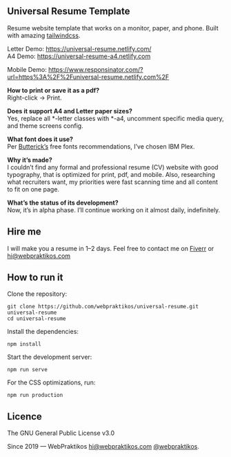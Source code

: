 ## Universal Resume Template

Resume website template that works on a monitor, paper, and phone.
Built with amazing [tailwindcss](https://tailwindcss.com/).

Letter Demo: https://universal-resume.netlify.com/  
A4 Demo: https://universal-resume-a4.netlify.com  

Mobile Demo: https://www.responsinator.com/?url=https%3A%2F%2Funiversal-resume.netlify.com%2F

**How to print or save it as a pdf?**  
Right-click -> Print.

**Does it support A4 and Letter paper sizes?**  
Yes, replace all *-letter classes with *-a4, uncomment specific media query, and theme screens config.

**What font does it use?**  
Per [Butterick’s](https://practicaltypography.com/) free fonts recommendations, I’ve chosen IBM Plex.

**Why it’s made?**  
I couldn’t find any formal and professional resume (CV) website with good typography, that is optimized for print, pdf, and mobile. Also, researching what recruiters want, my priorities were fast scanning time and all content to fit on one page. 

**What’s the status of its development?**  
Now, it’s in alpha phase. I’ll continue working on it almost daily, indefinitely.

## Hire me

I will make you a resume in 1–2 days. Feel free to contact me on [Fiverr](https://www.fiverr.com/webpraktikos/create-a-basic-website-in-wordpress-or-just-html) or hi@webpraktikos.com

## How to run it

Clone the repository:

```
git clone https://github.com/webpraktikos/universal-resume.git universal-resume
cd universal-resume
```

Install the dependencies:

```
npm install
```

Start the development server:

```
npm run serve
```

For the CSS optimizations, run:

```
npm run production
```

## Licence

The GNU General Public License v3.0

Since 2019 — WebPraktikos <hi@webpraktikos.com> [@webpraktikos](https://twitter.com/webpraktikos).
